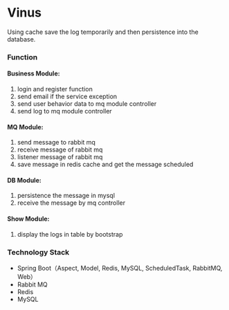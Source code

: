 # Vinus
Using cache save the log temporarily and then persistence into the database.

### Function

#### Business Module:
1. login and register function
2. send email if the service exception
3. send user behavior data to mq module controller
4. send log to mq module controller

#### MQ Module:
1. send message to rabbit mq 
2. receive message of rabbit mq
3. listener message of rabbit mq 
4. save message in redis cache and get the message scheduled

#### DB Module:
1. persistence the message in mysql
2. receive the message by mq controller

#### Show Module:
1. display the logs in table by bootstrap

### Technology Stack
- Spring Boot（Aspect, Model, Redis, MySQL, ScheduledTask, RabbitMQ, Web）
- Rabbit MQ
- Redis
- MySQL